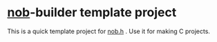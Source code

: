 # [nob](https://github.com/tsoding/nob.h)-builder template project
This is a quick template project for [nob.h](https://github.com/tsoding/nob.h) . Use it for making C projects.
